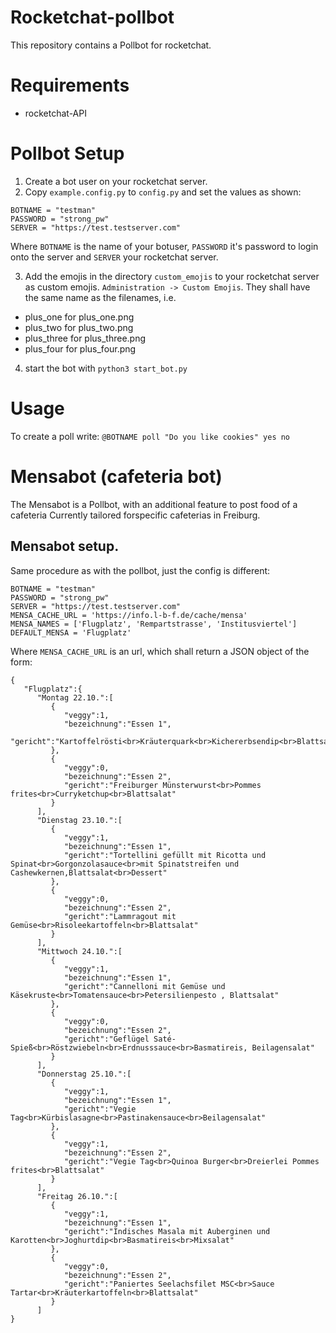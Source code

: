 # Rocketchat-pollbot
This repository contains a Pollbot for rocketchat.

# Requirements
- rocketchat-API

# Pollbot Setup
1. Create a bot user on your rocketchat server.
2. Copy `example.config.py` to `config.py` and set the values as shown:
```
BOTNAME = "testman"
PASSWORD = "strong_pw"
SERVER = "https://test.testserver.com" 
```
Where `BOTNAME` is the name of your botuser, 
`PASSWORD` it's password to login onto the server
and `SERVER` your rocketchat server.

3. Add the emojis in the directory `custom_emojis` to your rocketchat server as custom emojis.
`Administration -> Custom Emojis`. They shall have the same name as the filenames, i.e.
- plus_one  for  plus_one.png
- plus_two  for  plus_two.png
- plus_three  for  plus_three.png
- plus_four  for  plus_four.png

4. start the bot with `python3 start_bot.py`

# Usage
To create a poll write:
`@BOTNAME poll "Do you like cookies" yes no`


# Mensabot (cafeteria bot)
The Mensabot is a Pollbot,  with an additional feature to post food of a cafeteria
Currently tailored forspecific cafeterias in Freiburg.
## Mensabot setup.
Same procedure as with the pollbot, just the config is different: 
```
BOTNAME = "testman"
PASSWORD = "strong_pw"
SERVER = "https://test.testserver.com"
MENSA_CACHE_URL = 'https://info.l-b-f.de/cache/mensa' 
MENSA_NAMES = ['Flugplatz', 'Rempartstrasse', 'Institusviertel']
DEFAULT_MENSA = 'Flugplatz'
```
Where `MENSA_CACHE_URL` is an url, which shall return a JSON object of the form: 
```
{  
   "Flugplatz":{  
      "Montag 22.10.":[  
         {  
            "veggy":1,
            "bezeichnung":"Essen 1",
            "gericht":"Kartoffelrösti<br>Kräuterquark<br>Kichererbsendip<br>Blattsalat"
         },
         {  
            "veggy":0,
            "bezeichnung":"Essen 2",
            "gericht":"Freiburger Münsterwurst<br>Pommes frites<br>Curryketchup<br>Blattsalat"
         }
      ],
      "Dienstag 23.10.":[  
         {  
            "veggy":1,
            "bezeichnung":"Essen 1",
            "gericht":"Tortellini gefüllt mit Ricotta und Spinat<br>Gorgonzolasauce<br>mit Spinatstreifen und Cashewkernen,Blattsalat<br>Dessert"
         },
         {  
            "veggy":0,
            "bezeichnung":"Essen 2",
            "gericht":"Lammragout mit Gemüse<br>Risoleekartoffeln<br>Blattsalat"
         }
      ],
      "Mittwoch 24.10.":[  
         {  
            "veggy":1,
            "bezeichnung":"Essen 1",
            "gericht":"Cannelloni mit Gemüse und Käsekruste<br>Tomatensauce<br>Petersilienpesto , Blattsalat"
         },
         {  
            "veggy":0,
            "bezeichnung":"Essen 2",
            "gericht":"Geflügel Saté-Spieß<br>Röstzwiebeln<br>Erdnusssauce<br>Basmatireis, Beilagensalat"
         }
      ],
      "Donnerstag 25.10.":[  
         {  
            "veggy":1,
            "bezeichnung":"Essen 1",
            "gericht":"Vegie Tag<br>Kürbislasagne<br>Pastinakensauce<br>Beilagensalat"
         },
         {  
            "veggy":1,
            "bezeichnung":"Essen 2",
            "gericht":"Vegie Tag<br>Quinoa Burger<br>Dreierlei Pommes frites<br>Blattsalat"
         }
      ],
      "Freitag 26.10.":[  
         {  
            "veggy":1,
            "bezeichnung":"Essen 1",
            "gericht":"Indisches Masala mit Auberginen und Karotten<br>Joghurtdip<br>Basmatireis<br>Mixsalat"
         },
         {  
            "veggy":0,
            "bezeichnung":"Essen 2",
            "gericht":"Paniertes Seelachsfilet MSC<br>Sauce Tartar<br>Kräuterkartoffeln<br>Blattsalat"
         }
      ]
}
```




